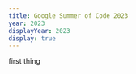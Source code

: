 ```yaml
---
title: Google Summer of Code 2023
year: 2023
displayYear: 2023
display: true
---
```


first thing
<!--more--> 
